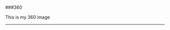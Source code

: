 ###360

This is my 360 image
<script src="//360.vizor.io/scripts/embed.js" data-vizorurl="https://360.vizor.io/embed/v/nvdj" ></script>

***
